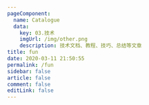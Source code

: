 ```yaml
---
pageComponent: 
  name: Catalogue
  data: 
    key: 03.技术
    imgUrl: /img/other.png
    description: 技术文档、教程、技巧、总结等文章
title: fun
date: 2020-03-11 21:50:55
permalink: /fun
sidebar: false
article: false
comment: false
editLink: false
---
```

